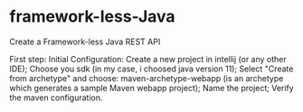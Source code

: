 # framework-less-Java
Create a Framework-less Java REST API

First step: Initial Configuration: Create a new project in intellij (or any other IDE); Choose you sdk (in my case, i choosed java version 11); 
Select "Create from archetype" and choose: maven-archetype-webapp (is an archetype which generates a sample Maven webapp project);
Name the project; Verify the maven configuration.

